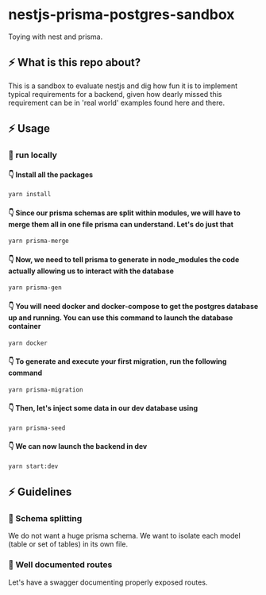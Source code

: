 # nestjs-prisma-postgres-sandbox

Toying with nest and prisma.

## ⚡ What is this repo about?

This is a sandbox to evaluate nestjs and dig how fun it is to implement typical requirements for a backend, given how dearly missed this requirement can be in 'real world' examples found here and there.

## ⚡ Usage

### 🔶 run locally

#### 👇 Install all the packages

```bash
yarn install
```

#### 👇 Since our prisma schemas are split within modules, we will have to merge them all in one file prisma can understand. Let's do just that

```bash
yarn prisma-merge
```

#### 👇 Now, we need to tell prisma to generate in node_modules the code actually allowing us to interact with the database

```bash
yarn prisma-gen
```

#### 👇 You will need docker and docker-compose to get the postgres database up and running. You can use this command to launch the database container

```bash
yarn docker
```

#### 👇 To generate and execute your first migration, run the following command

```bash
yarn prisma-migration
```

#### 👇 Then, let's inject some data in our dev database using

```bash
yarn prisma-seed
```

#### 👇 We can now launch the backend in dev

```bash
yarn start:dev
```

## ⚡ Guidelines

### 🔶 Schema splitting

We do not want a huge prisma schema. We want to isolate each model (table or set of tables) in its own file.

### 🔶 Well documented routes

Let's have a swagger documenting properly exposed routes.
